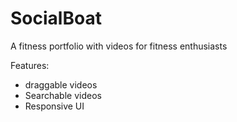 # SocialBoat

A fitness portfolio with videos for fitness enthusiasts

Features:
 - draggable videos
 - Searchable videos
 - Responsive UI
